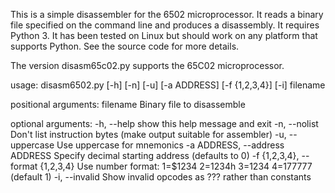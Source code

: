 This is a simple disassembler for the 6502 microprocessor. It reads a
binary file specified on the command line and produces a disassembly.
It requires Python 3. It has been tested on Linux but should work on
any platform that supports Python. See the source code for more
details.

The version disasm65c02.py supports the 65C02 microprocessor.

usage: disasm6502.py [-h] [-n] [-u] [-a ADDRESS] [-f {1,2,3,4}] [-i] filename

positional arguments:
  filename              Binary file to disassemble

optional arguments:
  -h, --help            show this help message and exit
  -n, --nolist          Don't list instruction bytes (make output suitable for
                        assembler)
  -u, --uppercase       Use uppercase for mnemonics
  -a ADDRESS, --address ADDRESS
                        Specify decimal starting address (defaults to 0)
  -f {1,2,3,4}, --format {1,2,3,4}
                        Use number format: 1=$1234 2=1234h 3=1234 4=177777
                        (default 1)
  -i, --invalid         Show invalid opcodes as ??? rather than constants
